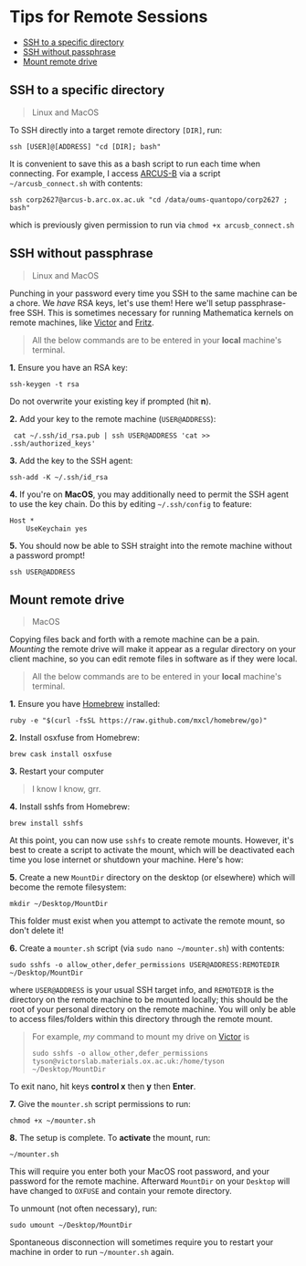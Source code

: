 Tips for Remote Sessions
========================

* [SSH to a specific directory](#ssh-to-a-specific-directory)
* [SSH without passphrase](#ssh-without-passphrase)
* [Mount remote drive](#mount-remote-drive)

## SSH to a specific directory
> Linux and MacOS

To SSH directly into a target remote directory `[DIR]`, run:
```
ssh [USER]@[ADDRESS] "cd [DIR]; bash"
```
It is convenient to save this as a bash script to run each time when connecting. For example, I access [ARCUS-B](arcusB.md) via a script `~/arcusb_connect.sh` with contents:
```
ssh corp2627@arcus-b.arc.ox.ac.uk "cd /data/oums-quantopo/corp2627 ; bash"
```
which is previously given permission to run via `chmod +x arcusb_connect.sh`

## SSH without passphrase
> Linux and MacOS

Punching in your password every time you SSH to the same machine can be a chore. We *have* RSA keys, let's use them! Here we'll setup passphrase-free SSH. This is sometimes necessary for running Mathematica kernels on remote machines, like [Victor](victor.md) and [Fritz](fritz).

> All the below commands are to be entered in your **local** machine's terminal.

**1.** Ensure you have an RSA key:
 ```
 ssh-keygen -t rsa
 ```
 Do not overwrite your existing key if prompted (hit **n**).
 
**2.** Add your key to the remote machine (`USER@ADDRESS`):
```
 cat ~/.ssh/id_rsa.pub | ssh USER@ADDRESS 'cat >> .ssh/authorized_keys'
 ```

**3.** Add the key to the SSH agent:
```
ssh-add -K ~/.ssh/id_rsa
```

**4.** If you're on **MacOS**, you may additionally need to permit the SSH agent to use the key chain. Do this by editing `~/.ssh/config` to feature:
```
Host *
    UseKeychain yes
```

**5.** You should now be able to SSH straight into the remote machine without a password prompt!
```
ssh USER@ADDRESS
```


## Mount remote drive
> MacOS

Copying files back and forth with a remote machine can be a pain. *Mounting* the remote drive will make it appear as a regular directory on your client machine, so you can edit remote files in software as if they were local.

> All the below commands are to be entered in your **local** machine's terminal.

**1.** Ensure you have [Homebrew](https://brew.sh/) installed:
```
ruby -e "$(curl -fsSL https://raw.github.com/mxcl/homebrew/go)"
```

**2.** Install osxfuse from Homebrew:
```
brew cask install osxfuse
```

**3.** Restart your computer
> I know I know, grr.

**4.** Install sshfs from Homebrew:
```
brew install sshfs
```

At this point, you can now use `sshfs` to create remote mounts. However, it's best to create a script to activate the mount, which will be deactivated each time you lose internet or shutdown your machine. Here's how:

**5.** Create a new `MountDir` directory on the desktop (or elsewhere) which will become the remote filesystem:
```
mkdir ~/Desktop/MountDir
```
This folder must exist when you attempt to activate the remote mount, so don't delete it!

**6.** Create a `mounter.sh` script (via `sudo nano ~/mounter.sh`) with contents:
```
sudo sshfs -o allow_other,defer_permissions USER@ADDRESS:REMOTEDIR ~/Desktop/MountDir
```
where `USER@ADDRESS` is your usual SSH target info, and `REMOTEDIR` is the directory on the remote machine to be mounted locally; this should be the root of your personal directory on the remote machine. You will only be able to access files/folders within this directory through the remote mount.
> For example, *my* command to mount my drive on [Victor](victor.md) is
> ```
> sudo sshfs -o allow_other,defer_permissions tyson@victorslab.materials.ox.ac.uk:/home/tyson ~/Desktop/MountDir
> ```

To exit nano, hit keys **control x** then **y** then **Enter**.

**7.** Give the `mounter.sh` script permissions to run:
```
chmod +x ~/mounter.sh
```

**8.** The setup is complete. To **activate** the mount, run:
```
~/mounter.sh
```
This will require you enter both your MacOS root password, and your password for the remote machine.
Afterward `MountDir` on your `Desktop` will have changed to `OXFUSE` and contain your remote directory. 

To unmount (not often necessary), run: 
```
sudo umount ~/Desktop/MountDir
```

Spontaneous disconnection will sometimes require you to restart your machine in order to run `~/mounter.sh` again.
